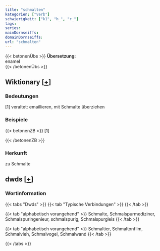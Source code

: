 ```yaml
---
title: "schmalten"
kategorien: ["Verb"]
schwierigkeit: ["k1", "h_", "r_"]
tags:
series:
mainDornseiffs:
domainDornseiffs:
url: "schmalten"
---
```


{{< betonenÜbs >}}
**Übersetzung:**  
enamel  
{{< /betonenÜbs >}}

## Wiktionary [[+](https://de.wiktionary.org/wiki/schmalten)]

### Bedeutungen
[1] veraltet: emaillieren, mit Schmalte überziehen  

### Beispiele
{{< betonenZB >}}
[1]  

{{< /betonenZB >}}
### Herkunft
zu Schmalte  



## dwds [[+](https://www.dwds.de/wb/schmalten)]

### Wortinformation
{{< tabs "Dwds" >}}
{{< tab "Typische Verbindungen" >}}
{{< /tab >}}

{{< tab "alphabetisch vorangehend" >}}
Schmalte, Schmalspurmediziner, Schmalspuringenieur, schmalspurig, Schmalspurgleis
{{< /tab >}}

{{< tab "alphabetisch vorangehend" >}}
Schmaltier, Schmaltonfilm, Schmalvieh, Schmalvogel, Schmalwand
{{< /tab >}}

{{< /tabs >}}

